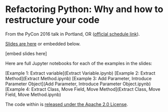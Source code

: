 # Refactoring Python: Why and how to restructure your code

From the PyCon 2016 talk in Portland, OR ([officlal schedule link](https://us.pycon.org/2016/schedule/presentation/2073/)).

[Slides are here](#todo) or embedded below.

[embed slides here]

Here are full Jupyter notebooks for each of the examples in the slides:

[Example 1: Extract variable](Extract Variable.ipynb)
[Example 2: Extract Method](Extract Method.ipynb)
[Example 3: Add Parameter, Introduce Parameter Object](Add Parameter, Introduce Parameter Object.ipynb)
[Example 4: Extract Class, Move Field, Move Method](Extract Class, Move Field, Move Method.ipynb)

The code within is [released under the Apache 2.0 License](LICENSE).
